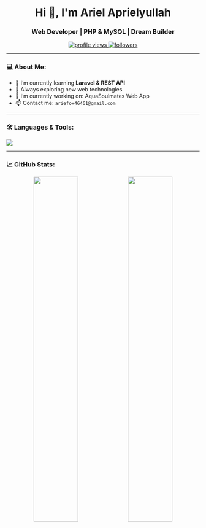 <h1 align="center">Hi 👋, I'm Ariel Aprielyullah</h1>
<h3 align="center">Web Developer | PHP & MySQL  | Dream Builder</h3>

<p align="center">
  <a href="https://github.com/lemzhr">
    <img src="https://komarev.com/ghpvc/?lemzhr=arielaprielyullah&label=Profile%20views&color=0e75b6&style=flat" alt="profile views"/>
  </a>
  <a href="https://github.com/lemzhr?tab=followers">
    <img src="https://img.shields.io/github/followers/arielaprielyullah?label=Followers&style=social" alt="followers"/>
  </a>
</p>

---

### 💻 About Me:
- 🌱 I’m currently learning **Laravel & REST API**
- 🧠 Always exploring new web technologies
- 🔭 I’m currently working on: AquaSoulmates Web App
- 📫 Contact me: `ariefox46461@gmail.com`

---

### 🛠️ Languages & Tools:
<p>
  <img src="https://skillicons.dev/icons?i=php,html,css,js,mysql,github,figma,linux,vscode" />
</p>

---

### 📈 GitHub Stats:
<p align="center">
  <img width="48%" src="https://github-readme-stats.vercel.app/api?lemzhr=arielaprielyullah&show_icons=true&theme=radical" />
  <img width="48%" src="https://github-readme-stats.vercel.app/api/top-langs/?lemzhr=arielaprielyullah&layout=compact&theme=radical" />
</p>
